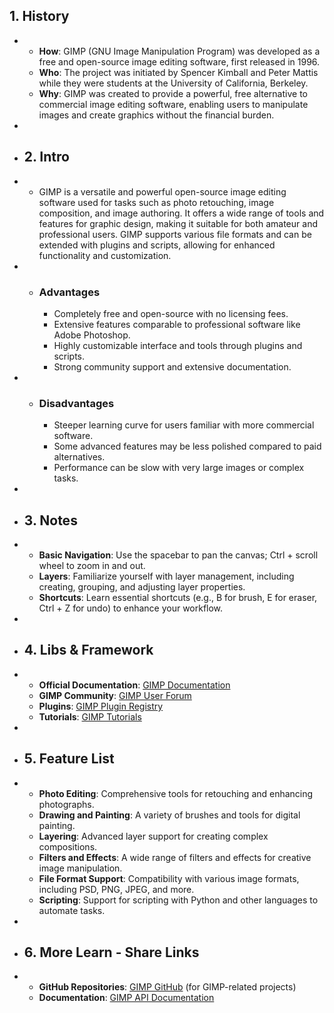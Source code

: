 ## 1. History
-
	- **How**: GIMP (GNU Image Manipulation Program) was developed as a free and open-source image editing software, first released in 1996.
	- **Who**: The project was initiated by Spencer Kimball and Peter Mattis while they were students at the University of California, Berkeley.
	- **Why**: GIMP was created to provide a powerful, free alternative to commercial image editing software, enabling users to manipulate images and create graphics without the financial burden.
-
- ## 2. Intro
-
	- GIMP is a versatile and powerful open-source image editing software used for tasks such as photo retouching, image composition, and image authoring. It offers a wide range of tools and features for graphic design, making it suitable for both amateur and professional users. GIMP supports various file formats and can be extended with plugins and scripts, allowing for enhanced functionality and customization.
-
	- ### Advantages
		- Completely free and open-source with no licensing fees.
		- Extensive features comparable to professional software like Adobe Photoshop.
		- Highly customizable interface and tools through plugins and scripts.
		- Strong community support and extensive documentation.
-
	- ### Disadvantages
		- Steeper learning curve for users familiar with more commercial software.
		- Some advanced features may be less polished compared to paid alternatives.
		- Performance can be slow with very large images or complex tasks.
-
- ## 3. Notes
-
	- **Basic Navigation**: Use the spacebar to pan the canvas; Ctrl + scroll wheel to zoom in and out.
	- **Layers**: Familiarize yourself with layer management, including creating, grouping, and adjusting layer properties.
	- **Shortcuts**: Learn essential shortcuts (e.g., B for brush, E for eraser, Ctrl + Z for undo) to enhance your workflow.
-
- ## 4. Libs & Framework
-
	- **Official Documentation**: [GIMP Documentation](https://docs.gimp.org/)
	- **GIMP Community**: [GIMP User Forum](https://www.gimpusers.com/forums)
	- **Plugins**: [GIMP Plugin Registry](https://github.com/GNOME/gimp-plugin-registry)
	- **Tutorials**: [GIMP Tutorials](https://www.gimp.org/tutorials/)
-
- ## 5. Feature List
-
	- **Photo Editing**: Comprehensive tools for retouching and enhancing photographs.
	- **Drawing and Painting**: A variety of brushes and tools for digital painting.
	- **Layering**: Advanced layer support for creating complex compositions.
	- **Filters and Effects**: A wide range of filters and effects for creative image manipulation.
	- **File Format Support**: Compatibility with various image formats, including PSD, PNG, JPEG, and more.
	- **Scripting**: Support for scripting with Python and other languages to automate tasks.
-
- ## 6. More Learn - Share Links
-
	- **GitHub Repositories**: [GIMP GitHub](https://github.com/GNOME/gimp) (for GIMP-related projects)
	- **Documentation**: [GIMP API Documentation](https://developer.gimp.org/)